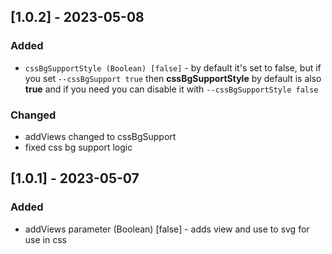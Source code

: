 ## [1.0.2] - 2023-05-08

### Added
- `cssBgSupportStyle (Boolean) [false]` - by default it's set to false, but if you set `--cssBgSupport true` then **cssBgSupportStyle** by default is also **true** and if you need you can disable it with `--cssBgSupportStyle false`

### Changed
- addViews changed to cssBgSupport
- fixed css bg support logic

## [1.0.1] - 2023-05-07

### Added
- addViews parameter (Boolean) [false] - adds view and use to svg for use in css